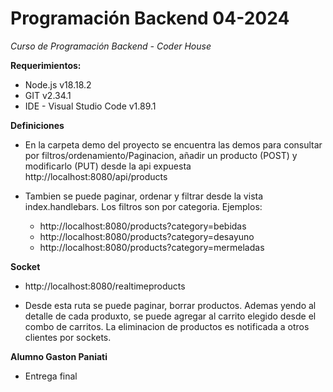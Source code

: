 # Programación Backend 04-2024
*Curso de Programación Backend - Coder House*

**Requerimientos:**
- Node.js v18.18.2
- GIT v2.34.1
- IDE - Visual Studio Code v1.89.1

**Definiciones**
- En la carpeta demo del proyecto se encuentra las demos para consultar por filtros/ordenamiento/Paginacion, añadir un producto (POST) y modificarlo (PUT) desde la api expuesta
  http://localhost:8080/api/products
  
- Tambien se puede paginar, ordenar y filtrar desde la vista index.handlebars. Los filtros son por categoria.
  Ejemplos:
  * http://localhost:8080/products?category=bebidas
  * http://localhost:8080/products?category=desayuno
  * http://localhost:8080/products?category=mermeladas


**Socket**
  * http://localhost:8080/realtimeproducts
  - Desde esta ruta se puede paginar, borrar productos. Ademas yendo al detalle de cada produxto, se puede agregar al carrito elegido
    desde el combo de carritos. La eliminacion de productos es notificada a otros clientes por sockets.

**Alumno Gaston Paniati**
- Entrega final
